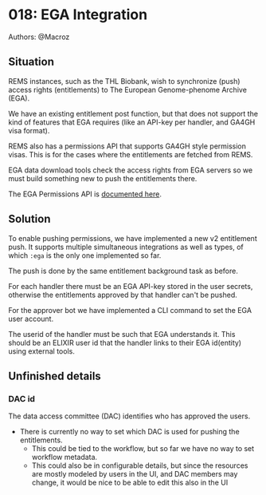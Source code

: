 # 018: EGA Integration

Authors: @Macroz

## Situation

REMS instances, such as the THL Biobank, wish to synchronize (push) access rights (entitlements) to The European Genome-phenome Archive (EGA).

We have an existing entitlement post function, but that does not support the kind of features that EGA requires (like an API-key per handler, and GA4GH visa format).

REMS also has a permissions API that supports GA4GH style permission visas. This is for the cases where the entitlements are fetched from REMS.

EGA data download tools check the access rights from EGA servers so we must build something new to push the entitlements there.

The EGA Permissions API is [documented here](https://docs.google.com/document/d/1FTzUYAfV5d2a0zoDkbY9Iy_L5NbSAnHeWnmY2NIrY8M/edit?usp=drivesdk).

## Solution

To enable pushing permissions, we have implemented a new v2 entitlement push. It supports multiple simultaneous integrations as well as types, 
of which `:ega` is the only one implemented so far.

The push is done by the same entitlement background task as before.

For each handler there must be an EGA API-key stored in the user secrets, otherwise the entitlements approved by that handler can't be pushed.

For the approver bot we have implemented a CLI command to set the EGA user account.

The userid of the handler must be such that EGA understands it. This should be an ELIXIR user id that the handler links to their EGA id(entity) using external tools.

## Unfinished details

### DAC id

The data access committee (DAC) identifies who has approved the users. 

- There is currently no way to set which DAC is used for pushing the entitlements. 
  - This could be tied to the workflow, but so far we have no way to set workflow metadata. 
  - This could also be in configurable details, but since the resources are mostly modeled by users in the UI, and DAC members may change,
    it would be nice to be able to edit this also in the UI
